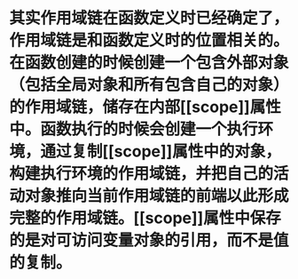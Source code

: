 # 其实作用域链在函数定义时已经确定了，作用域链是和函数定义时的位置相关的。在函数创建的时候创建一个包含外部对象（包括全局对象和所有包含自己的对象）的作用域链，储存在内部[[scope]]属性中。函数执行的时候会创建一个执行环境，通过复制[[scope]]属性中的对象，构建执行环境的作用域链，并把自己的活动对象推向当前作用域链的前端以此形成完整的作用域链。[[scope]]属性中保存的是对可访问变量对象的引用，而不是值的复制。
